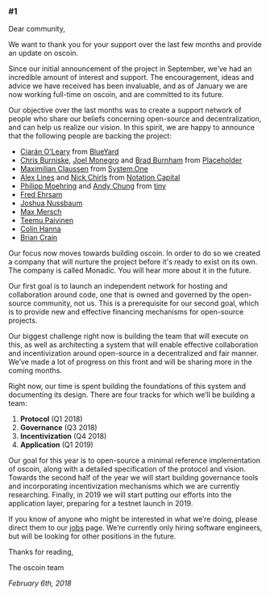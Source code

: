 ### #1

Dear community,

We want to thank you for your support over the last few months and provide an
update on oscoin.

Since our initial announcement of the project in September, we’ve had an
incredible amount of interest and support. The encouragement, ideas and advice
we have received has been invaluable, and as of January we are now working
full-time on oscoin, and are committed to its future.

Our objective over the last months was to create a support network of people
who share our beliefs concerning open-source and decentralization, and can help
us realize our vision. In this spirit, we are happy to announce that the
following people are backing the project:

* [Ciarán O’Leary][1] from [BlueYard][2]
* [Chris Burniske][3], [Joel Monegro][4] and [Brad Burnham][5] from [Placeholder][6]
* [Maximilian Claussen][7] from [System.One][8]
* [Alex Lines][9] and [Nick Chirls][10] from [Notation Capital][11]
* [Philipp Moehring][12] and [Andy Chung][13] from [tiny][14]
* [Fred Ehrsam](https://twitter.com/fehrsam)
* [Joshua Nussbaum](https://twitter.com/josh_nussbaum)
* [Max Mersch](https://twitter.com/merschmax_)
* [Teemu Paivinen](https://twitter.com/teempai)
* [Colin Hanna](https://twitter.com/colindhanna)
* [Brian Crain](https://twitter.com/crainbf)

[1]: https://twitter.com/ciaranoleary
[2]: https://ipfs.io/ipfs/QmP6ejVh66ygk5PqMaNGm2XUdLC42LZxAZPsoPY8XeQJg4/
[3]: https://twitter.com/cburniske
[4]: https://twitter.com/jmonegro
[5]: https://twitter.com/bradusv
[6]: https://placeholder.vc
[7]: https://twitter.com/maxclaussen
[8]: http://www.systemone.vc/
[9]: https://twitter.com/alexlines
[10]: https://twitter.com/nchirls
[11]: http://notationcapital.com/
[12]: https://twitter.com/pmoe
[13]: https://twitter.com/andychung
[14]: https://www.tiny.vc/

Our focus now moves towards building oscoin. In order to do so we created a
company that will nurture the project before it's ready to exist on its own.
The company is called Monadic. You will hear more about it in the future.

Our first goal is to launch an independent network for hosting and collaboration
around code, one that is owned and governed by the open-source community, not
us.  This is a prerequisite for our second goal, which is to provide new and
effective financing mechanisms for open-source projects.

Our biggest challenge right now is building the team that will execute on this,
as well as architecting a system that will enable effective collaboration
and incentivization around open-source in a decentralized and fair manner.
We’ve made a lot of progress on this front and will be sharing more in the
coming months.

Right now, our time is spent building the foundations of this system and
documenting its design. There are four tracks for which we’ll be building
a team:

1. **Protocol** (Q1 2018)
2. **Governance** (Q3 2018)
3. **Incentivization** (Q4 2018)
4. **Application** (Q1 2019)

Our goal for this year is to open-source a minimal reference implementation of
oscoin, along with a detailed specification of the protocol and vision. Towards
the second half of the year we will start building governance tools and
incorporating incentivization mechanisms which we are currently researching.
Finally, in 2019 we will start putting our efforts into the application layer,
preparing for a testnet launch in 2019.

If you know of anyone who might be interested in what we’re doing, please
direct them to our [jobs](/jobs.html) page. We’re currently only hiring
software engineers, but will be looking for other positions in the future.

Thanks for reading,

The oscoin team

*February 6th, 2018*

